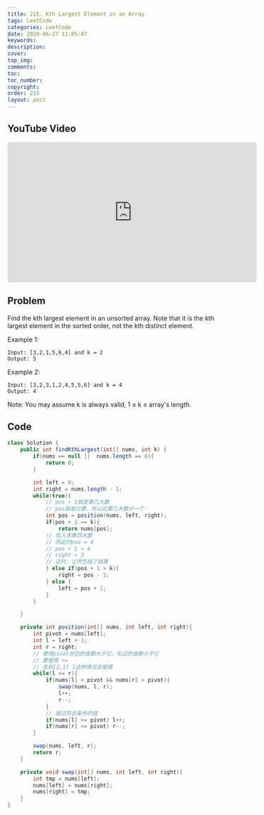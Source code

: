 ```yaml
---
title: 215. Kth Largest Element in an Array
tags: LeetCode
categories: LeetCode
date: 2020-06-27 11:05:47
keywords:
description:
cover:
top_img:
comments:
toc:
toc_number:
copyright:
order: 215
layout: post
---
```


## YouTube Video

<iframe width="560" height="315" src="https://www.youtube.com/embed/zOmIKYKpzB4" frameborder="0" allow="accelerometer; autoplay; encrypted-media; gyroscope; picture-in-picture" allowfullscreen></iframe>

## Problem

Find the kth largest element in an unsorted array. Note that it is the kth largest element in the sorted order, not the kth distinct element.

Example 1:

```
Input: [3,2,1,5,6,4] and k = 2
Output: 5
```

Example 2:

```
Input: [3,2,3,1,2,4,5,5,6] and k = 4
Output: 4
```

Note:
You may assume k is always valid, 1 ≤ k ≤ array's length.

## Code

```java
class Solution {
    public int findKthLargest(int[] nums, int k) {
        if(nums == null ||  nums.length == 0){
            return 0;
        }

        int left = 0;
        int right = nums.length - 1;
        while(true){
            // pos + 1就是第几大数
            // pos就是位置，所以比第几大数少一个
            int pos = position(nums, left, right);
            if(pos + 1 == k){
                return nums[pos];
            // 加入求第四大数
            // 而此时pos = 4
            // pos + 1 > 4
            // right = 3
            // 这时，让然包括了结果
            } else if(pos + 1 > k){
                right = pos - 1;
            } else {
                left = pos + 1;
            }
        }

    }

    private int position(int[] nums, int left, int right){
        int pivot = nums[left];
        int l = left + 1;
        int r = right;
        // 使得pivot左边的值都大于它，右边的值都小于它
        // 要使用 <=
        // 否则[2,1] 1这种情况会报错
        while(l <= r){
            if(nums[l] < pivot && nums[r] > pivot){
                swap(nums, l, r);
                l++;
                r--;
            }
            // 跳过符合条件的值
            if(nums[l] >= pivot) l++;
            if(nums[r] <= pivot) r--;
        }

        swap(nums, left, r);
        return r;
    }

    private void swap(int[] nums, int left, int right){
        int tmp = nums[left];
        nums[left] = nums[right];
        nums[right] = tmp;
    }
}
```
